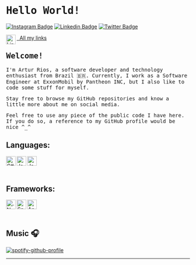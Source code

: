 # <samp>Hello World!</samp>

[![Instagram Badge](https://img.shields.io/badge/Instagram-%23E4405F.svg?&style=flat-square&logo=instagram&logoColor=white&color=071A2C&link=https://www.instagram.com/artur.rso)](https://www.instagram.com/artur.rso)
[![Linkedin Badge](https://img.shields.io/badge/LinkedIn-%230077B5.svg?&style=flat-square&logo=linkedin&logoColor=white&color=071A2C&link=https://www.linkedin.com/in/artur-rso)](https://www.linkedin.com/in/artur-rso)
[![Twitter Badge](https://img.shields.io/badge/Twitter-%231877F2.svg?&style=flat-square&logo=twitter&logoColor=white&color=071A2C&link=https://twitter.com/arturrso)](https://twitter.com/arturrso)

<a href="https://linklist.bio/artur-rso" target="_blank"><img align="left" alt="Links" width="26px" src="https://img.icons8.com/color/48/fa314a/internet--v2.png"/>
&nbsp; All my links
</a>

## <samp>Welcome!</samp>

<samp>I'm Artur Rios, a software developer and technology enthusiast from Brazil 🇧🇷. Currently, I work as a Software Engineer at ExxonMobil by Pantheon INC, but I also like to code some stuff for myself.</samp>

<samp>Stay free to browse my GitHub repositories and know a little more about me on social media.</samp>

<samp>Feel free to use any piece of the public code I have here. If you do so, a reference to my GitHub profile would be nice ^_^</samp>

## Languages:

<a href="https://docs.microsoft.com/pt-br/dotnet/csharp/" target="_blank"><img align="left" alt="C#" width="26px" src="https://img.icons8.com/color/48/000000/c-sharp-logo-2.png"/>
</a>
&nbsp;
<a href="https://dev.java/" target="_blank"><img align="left" alt="Java" width="26px" src="https://img.icons8.com/color/48/000000/java-coffee-cup-logo--v1.png"/>
</a>
&nbsp;
<a href="https://www.javascript.com/" target="_blank"><img align="left" alt="JavaScript" width="26px" src="https://img.icons8.com/color/48/000000/javascript--v1.png"/>
</a>

<br />

## Frameworks:

<a href="https://dotnet.microsoft.com/en-us/" target="_blank"><img align="left" alt=".Net" width="26px" src="https://img.icons8.com/external-tal-revivo-shadow-tal-revivo/24/000000/external-dot-net-domain-for-sale-under-landing-page-template-landing-shadow-tal-revivo.png"/>
</a>
&nbsp;
<a href="https://spring.io/" target="_blank"><img align="left" alt="Spring" width="26px" src="https://spring.io/images/favicon-9d25009f65637a49ac8d91eb1cf7b75e.ico"/>
</a>
&nbsp;
<a href="https://angular.io/" target="_blank"><img align="left" alt="Angular" width="26px" src="https://img.icons8.com/color/48/000000/angularjs.png"/>
</a>

<br />

## Music 🎧

[![spotify-github-profile](https://spotify-github-profile.vercel.app/api/view?uid=22x4ec27ypqw6ds7y3jjze5ya&cover_image=true&theme=default)](https://github.com/kittinan/spotify-github-profile)

---

